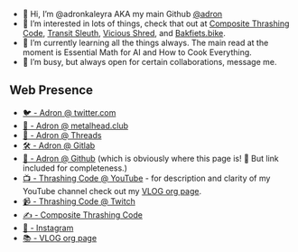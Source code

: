 - 👋 Hi, I’m @adronkaleyra AKA my main Github [@adron](https://github.com/adron)
- 👀 I’m interested in lots of things, check that out at [Composite Thrashing Code]([url](https://compositecode.blog/)), [Transit Sleuth]([url](https://transitsleuth.com/)), [Vicious Shred]([url](https://viciousshred.com/)), and [Bakfiets.bike]([url](https://bakfiets.bike/)).
- 🌱 I’m currently learning all the things always. The main read at the moment is Essential Math for AI and How to Cook Everything.
- 💞️ I’m busy, but always open for certain collaborations, message me.

## Web Presence

* [🐦 - Adron @ twitter.com](https://twitter.com/adron)
* [🐘 - Adron @ metalhead.club](https://metalhead.club/web/@adron)
* [🧵 - Adron @ Threads](https://www.threads.net/@adron)
* [🛠️ - Adron @ Gitlab](https://gitlab.com/Adron)
* [🔩 - Adron @ Github](https://github.com/Adron) (which is obviously where this page is! 🤣 But link included for completeness.)
* [📺 - Thrashing Code @ YouTube](https://youtube.com/thrashingcode) - for description and clarity of my YouTube channel check out my [VLOG org page](vlog-org.md).
* [📹 - Thrashing Code @ Twitch](https://twitch.tv/thrashingcode)
* [✍️ - Composite Thrashing Code](https://compositecode.blog)
* [📸 - Instagram](https://www.instagram.com/adron)
* [📚 - VLOG org page](vlog-org.md)
